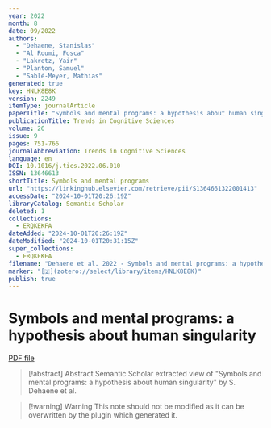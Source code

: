 ```yaml
---
year: 2022
month: 8
date: 09/2022
authors:
  - "Dehaene, Stanislas"
  - "Al Roumi, Fosca"
  - "Lakretz, Yair"
  - "Planton, Samuel"
  - "Sablé-Meyer, Mathias"
generated: true
key: HNLK8E8K
version: 2249
itemType: journalArticle
paperTitle: "Symbols and mental programs: a hypothesis about human singularity"
publicationTitle: Trends in Cognitive Sciences
volume: 26
issue: 9
pages: 751-766
journalAbbreviation: Trends in Cognitive Sciences
language: en
DOI: 10.1016/j.tics.2022.06.010
ISSN: 13646613
shortTitle: Symbols and mental programs
url: "https://linkinghub.elsevier.com/retrieve/pii/S1364661322001413"
accessDate: "2024-10-01T20:26:19Z"
libraryCatalog: Semantic Scholar
deleted: 1
collections:
  - ERQKEKFA
dateAdded: "2024-10-01T20:26:19Z"
dateModified: "2024-10-01T20:31:15Z"
super_collections:
  - ERQKEKFA
filename: "Dehaene et al. 2022 - Symbols and mental programs: a hypothesis about human singularity.pdf"
marker: "[🇿](zotero://select/library/items/HNLK8E8K)"
publish: true
---
```

# Symbols and mental programs: a hypothesis about human singularity

[PDF file](/Papers/PDFs/Dehaene%20et%20al.%202022%20-%20Symbols%20and%20mental%20programs:%20a%20hypothesis%20about%20human%20singularity.pdf)

> [!abstract] Abstract
> Semantic Scholar extracted view of "Symbols and mental programs: a hypothesis about human singularity" by S. Dehaene et al.

>[!warning] Warning
> This note should not be modified as it can be overwritten by the plugin which generated it.

